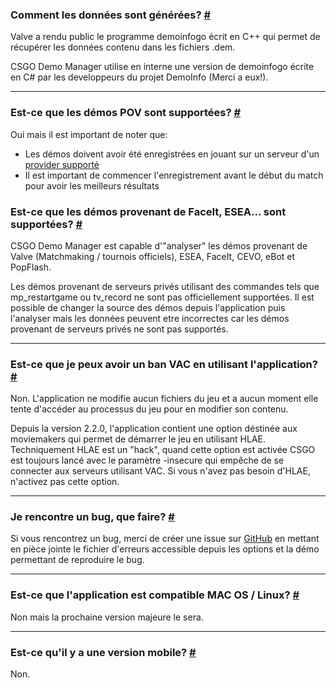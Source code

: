 <a class="anchor" id="data-generation"></a>

### Comment les données sont générées? [#](/fr/docs/about#data-generation)

Valve a rendu public le programme demoinfogo écrit en C++ qui permet de récupérer les données contenu dans les fichiers .dem.

CSGO Demo Manager utilise en interne une version de demoinfogo écrite en C# par les developpeurs du projet DemoInfo (Merci a eux!).

---

<a class="anchor" id="pov-support"></a>

### Est-ce que les démos POV sont supportées? [#](/fr/docs/about#pov-support)

Oui mais il est important de noter que:

- Les démos doivent avoir été enregistrées en jouant sur un serveur d'un [provider supporté](/fr/docs/about#provider-support)
- Il est important de commencer l'enregistrement avant le début du match pour avoir les meilleurs résultats

<a class="anchor" id="provider-support"></a>

### Est-ce que les démos provenant de FaceIt, ESEA... sont supportées? [#](/fr/docs/about#provider-support)

CSGO Demo Manager est capable d'"analyser" les démos provenant de Valve (Matchmaking / tournois officiels), ESEA, FaceIt, CEVO, eBot et PopFlash.

Les démos provenant de serveurs privés utilisant des commandes tels que mp_restartgame ou tv_record ne sont pas officiellement supportées. Il est possible de changer la source des démos depuis l'application puis l'analyser mais les données peuvent etre incorrectes car les démos provenant de serveurs privés ne sont pas supportés.

---

<a class="anchor" id="vac"></a>

### Est-ce que je peux avoir un ban VAC en utilisant l'application? [#](/fr/docs/about#vac)

Non. L'application ne modifie aucun fichiers du jeu et a aucun moment elle tente d'accéder au processus du jeu pour en modifier son contenu.

Depuis la version 2.2.0, l'application contient une option déstinée aux moviemakers qui permet de démarrer le jeu en utilisant HLAE. Techniquement HLAE est un "hack", quand cette option est activée CSGO est toujours lancé avec le paramètre -insecure qui empêche de se connecter aux serveurs utilisant VAC. Si vous n'avez pas besoin d'HLAE, n'activez pas cette option.

---

<a class="anchor" id="bug"></a>

### Je rencontre un bug, que faire? [#](/fr/docs/about#bug)

Si vous rencontrez un bug, merci de créer une issue sur [GitHub](https://github.com/akiver/cs-demo-manager/issues) en mettant en pièce jointe le fichier d'erreurs accessible depuis les options et la démo permettant de reproduire le bug.

---

<a class="anchor" id="os-compatibility"></a>

### Est-ce que l'application est compatible MAC OS / Linux? [#](/fr/docs/about#os-compatibility)

Non mais la prochaine version majeure le sera.

---

<a class="anchor" id="mobile-app"></a>

### Est-ce qu'il y a une version mobile? [#](/fr/docs/about#mobile-app)

Non.
